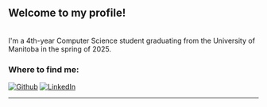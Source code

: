 

<h2>Welcome to my profile!</h2>
<p> </br> I'm a 4th-year Computer Science student graduating from the University of Manitoba</b> in the spring of 2025</b>.

<h3>Where to find me:</h3>
<p><a href="https://github.com/BenClark43" target="_blank"><img alt="Github" src="https://img.shields.io/badge/GitHub-%2312100E.svg?&style=for-the-badge&logo=Github&logoColor=white" /></a> <a href="https://www.linkedin.com/in/ben-clark-906631262/" target="_blank"><img alt="LinkedIn" src="https://img.shields.io/badge/linkedin-%230077B5.svg?&style=for-the-badge&logo=linkedin&logoColor=white" /></a>
</p>

------------
